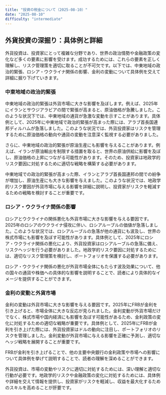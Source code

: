 ```yaml
---
title: "投資の税金について（2025-08-10）"
date: "2025-08-10"
difficulty: "intermediate"
---
```


## 外貨投資の深掘り：具体例と詳細

外貨投資は、投資家にとって複雑な分野であり、世界の政治情勢や金融政策の変化など多くの要素に影響を受けます。成功するためには、これらの要素を正しく理解し、リスク管理策を適切に取ることが不可欠です。以下では、中東地域の政治的緊張、ロシア・ウクライナ関係の影響、金利の変動について具体例を交えて詳細に掘り下げていきます。

### 中東地域の政治的緊張

中東地域の政治的緊張は外貨市場に大きな影響を及ぼします。例えば、2025年にイランとサウジアラビアの間で緊張が高まると、原油価格が急騰しました。このような状況下では、中東地域の通貨が急激な変動を示すことがあります。具体例として、2025年に中東地域で政治的緊張が高まった際には、アラブ首長国連邦ディルハムが急落しました。このような状況では、外貨投資家はリスクを管理するために原油価格の動向や通貨の変動を注意深く監視する必要がありました。

さらに、中東地域の政治的緊張が原油生産にも影響を与えることがあります。例えば、イランが原油輸出を制限する措置を取ると、世界の原油供給に影響を及ぼし、原油価格の上昇につながる可能性があります。そのため、投資家は地政学的リスク要因に対処するために適切な戦略を構築する必要があります。

中東地域での政治的緊張が高まった際、イランとアラブ首長国連邦の間での紛争が増加し、原油生産にも大きな影響を与えました。このような状況では、地政学的リスク要因が外貨市場に与える影響を詳細に説明し、投資家がリスクを軽減するための戦略を検討することが重要です。

### ロシア・ウクライナ関係の影響

ロシアとウクライナの関係悪化も外貨市場に大きな影響を与える要因です。2025年のロシアのウクライナ侵攻に伴い、ロシアルーブルの価値が急落しました。このような状況では、ロシアルーブルの急落が他の通貨にも波及し、世界の株式市場にも影響を及ぼす可能性があります。具体例として、2025年にロシア・ウクライナ関係の悪化により、外貨投資家はロシアルーブルの急落に備え、リスクヘッジを行う必要がありました。地政学的リスク要因に対処するためには、適切なリスク管理策を検討し、ポートフォリオを保護する必要があります。

ロシア・ウクライナ関係の悪化が外貨市場全体にもたらす波及効果について、他の国々の通貨や株価への具体的な影響を説明することで、読者により具体的なイメージを提供することができます。

### 金利の変動と外貨市場

金利の変動は外貨市場に大きな影響を与える要因です。2025年にFRBが金利を引き上げると、市場全体に大きな反応が見られました。金利変動が外貨市場だけでなく、株式市場や国内経済にも影響を及ぼす可能性があるため、金利政策の変化に対処するための適切な戦略が重要です。具体例として、2025年にFRBが金利を引き上げた際には、外貨投資家はドルの動向に注目し、ポートフォリオのリスクを管理しました。金利変動が外貨市場に与える影響を正確に予測し、適切なヘッジ戦略を展開することが重要です。

FRBが金利を引き上げることで、他の主要中央銀行の金利政策や市場への影響について具体例を挙げて説明することで、読者の理解を深めることができます。

外貨投資は、市場の変動やリスクに適切に対処するためには、深い理解と適切な行動が必要です。地政学的リスクや金融政策の変化に対処するためには、具体例や詳細を交えて情報を提供し、投資家がリスクを軽減し、収益を最大化するためのスキルを高めることが肝要です。
